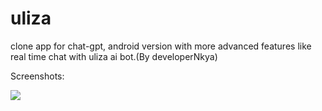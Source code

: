 # uliza
clone app for chat-gpt, android version with more advanced features like real time chat with uliza ai bot.(By developerNkya)

Screenshots:

![](../../../../Downloads/download.jpeg)